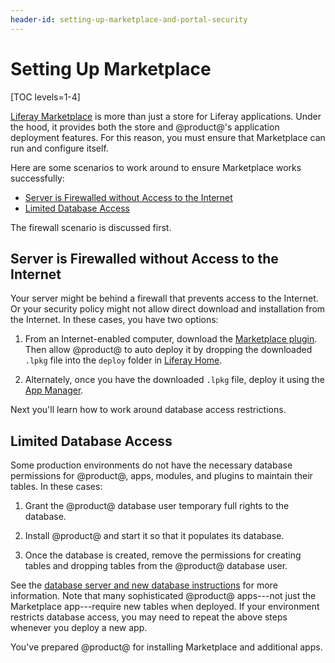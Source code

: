 ```yaml
---
header-id: setting-up-marketplace-and-portal-security
---
```


# Setting Up Marketplace

[TOC levels=1-4]

[Liferay Marketplace](https://www.liferay.com/marketplace)
is more than just a store for Liferay applications. Under the hood, it provides
both the store and @product@'s application deployment features. For this
reason, you must ensure that Marketplace can run and configure itself.

Here are some scenarios to work around to ensure Marketplace works successfully:

- [Server is Firewalled without Access to the Internet](#server-is-firewalled-without-access-to-the-internet)
- [Limited Database Access](#limited-database-access)

The firewall scenario is discussed first.

## Server is Firewalled without Access to the Internet

Your server might be behind a firewall that prevents access to the Internet. Or
your security policy might not allow direct download and installation from the
Internet. In these cases, you have two options:

1. From an Internet-enabled computer, download the
[Marketplace plugin](https://www.liferay.com/marketplace/download).
Then allow @product@ to auto deploy it by dropping the downloaded `.lpkg`
file into the `deploy` folder in
[Liferay Home](/discover/deployment/-/knowledge_base/7-1/installing-liferay-ja#liferay-home).

2. Alternately, once you have the downloaded `.lpkg` file, deploy it using the
[App Manager](/discover/portal/-/knowledge_base/7-1/managing-and-configuring-apps).

Next you'll learn how to work around database access restrictions.

## Limited Database Access

Some production environments do not have the necessary database permissions for
@product@, apps, modules, and plugins to maintain their tables. In these cases:

1. Grant the @product@ database user temporary full rights to the database.

2. Install @product@ and start it so that it populates its database.

3. Once the database is created, remove the permissions for creating tables and
dropping tables from the @product@ database user.

See the
[database server and new database instructions](/discover/deployment/-/knowledge_base/7-1/preparing-for-install-ja#step-1-choose-a-database-server-and-create-a-new-database)
for more information. Note that many sophisticated
@product@ apps---not just the Marketplace app---require new tables when
deployed. If your environment restricts database access, you may need to repeat
the above steps whenever you deploy a new app.

You've prepared @product@ for installing Marketplace and additional apps.
